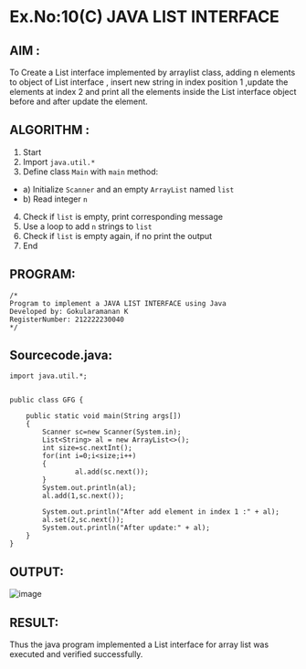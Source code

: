 # Ex.No:10(C)             JAVA LIST INTERFACE
 ## AIM :

To Create a List interface implemented by arraylist class, adding n elements to object of List interface , insert new string in index position 1 ,update the elements at index 2 and print all the elements inside the List interface object before and after update the element.


## ALGORITHM :
1.	Start
2.	Import `java.util.*`
3.	Define class `Main` with `main` method:
-	a) Initialize `Scanner` and an empty `ArrayList` named `list`
-	b) Read integer `n`
4.	Check if `list` is empty, print corresponding message
5.	Use a loop to add `n` strings to `list`
6.	Check if `list` is empty again, if no print the output
7.	End

## PROGRAM:
 ```
/*
Program to implement a JAVA LIST INTERFACE using Java
Developed by: Gokularamanan K
RegisterNumber: 212222230040
*/
```

## Sourcecode.java:

```
import java.util.*;


public class GFG {

	public static void main(String args[])
	{
		Scanner sc=new Scanner(System.in);
		List<String> al = new ArrayList<>();
        int size=sc.nextInt();
        for(int i=0;i<size;i++)
        {
				al.add(sc.next());
        }
        System.out.println(al);
        al.add(1,sc.next());
		
		System.out.println("After add element in index 1 :" + al);
		al.set(2,sc.next());
		System.out.println("After update:" + al);
	}
}
```


## OUTPUT:


![image](https://github.com/user-attachments/assets/904aa933-07c1-406e-a3f0-2b23c6e92342)


## RESULT:
Thus the java program implemented a List interface for array list was executed and verified successfully.










